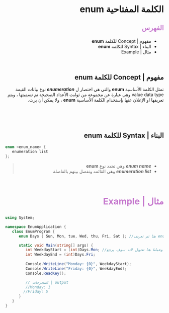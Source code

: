 <div dir=rtl>

#  الكلمة المفتاحية **enum**  

##  <p style="color: #c67ace">الفهرس </p>

  *  مفهوم | Concept   للكلمة  **enum** 
  * البناء | Syntax  للكلمة  **enum**  
  * مثال | Example   

 
 &nbsp;


  ##  مفهوم | Concept   للكلمة  **enum** 
تمثل الكلمة الأساسية **enum**   والتي هي اختصار ل ***enumeration***  نوع بيانات القيمة value data type  وهي عبارة عن مجموعة من ثوابت الأعداد الصحيحة تم تسميتها ، ويتم تعريفها او الإعلان عنها بإستخدام الكلمة الأساسية **enum**       ، ولا يمكن أن يرث.



 &nbsp;




  &nbsp;

## البناء | Syntax  للكلمة  **enum** 

<div dir= ltr>

```C#
enum <enum_name> {
   enumeration list 
};

```
</div>

> * ***enum name***  وهي تحدد نوع  **enum** 
 >  * ***enumeration list***  وهي القائمه وتفصل بينهم بالفاصلة 
   


  &nbsp;


# <p style="color: #c67ace">مثال | Example  </p>  

<div dir= ltr>

```C#
using System;

namespace EnumApplication {
   class EnumProgram {
      enum Days { Sun, Mon, tue, Wed, thu, Fri, Sat }; //هنا تم تعريف enum 

      static void Main(string[] args) {
         int WeekdayStart = (int)Days.Mon; //عرف متغير وعملنا هنا تحويل لانه سوف يرجع Mon مع التحويل يرجع رقم 1 
         int WeekdayEnd = (int)Days.Fri;
         
         Console.WriteLine("Monday: {0}", WeekdayStart);
         Console.WriteLine("Friday: {0}", WeekdayEnd);
         Console.ReadKey();

         // المخرجات | output
         //Monday: 1
        //Friday: 5
      }
   }
}

```

 </div>